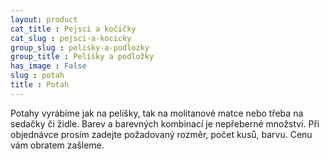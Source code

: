```yaml
---
layout: product
cat_title : Pejsci a kočičky
cat_slug : pejsci-a-kocicky
group_slug : pelisky-a-podlozky
group_title : Pelíšky a podložky
has_image : False
slug : potah
title : Potah
---
```


Potahy vyrábíme jak na pelíšky, tak na molitanové matce nebo třeba na sedačky či židle. Barev a barevných kombinací je nepřeberné množství. Při objednávce prosím zadejte požadovaný rozměr, počet kusů, barvu. Cenu vám obratem zašleme.

